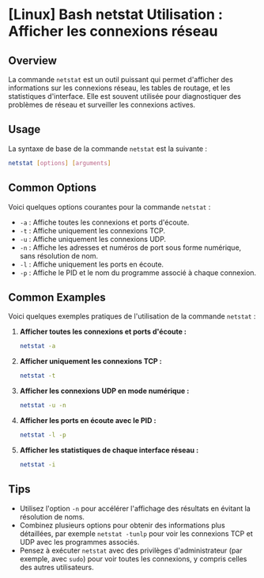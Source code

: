 # [Linux] Bash netstat Utilisation : Afficher les connexions réseau

## Overview
La commande `netstat` est un outil puissant qui permet d'afficher des informations sur les connexions réseau, les tables de routage, et les statistiques d'interface. Elle est souvent utilisée pour diagnostiquer des problèmes de réseau et surveiller les connexions actives.

## Usage
La syntaxe de base de la commande `netstat` est la suivante :

```bash
netstat [options] [arguments]
```

## Common Options
Voici quelques options courantes pour la commande `netstat` :

- `-a` : Affiche toutes les connexions et ports d'écoute.
- `-t` : Affiche uniquement les connexions TCP.
- `-u` : Affiche uniquement les connexions UDP.
- `-n` : Affiche les adresses et numéros de port sous forme numérique, sans résolution de nom.
- `-l` : Affiche uniquement les ports en écoute.
- `-p` : Affiche le PID et le nom du programme associé à chaque connexion.

## Common Examples
Voici quelques exemples pratiques de l'utilisation de la commande `netstat` :

1. **Afficher toutes les connexions et ports d'écoute :**

   ```bash
   netstat -a
   ```

2. **Afficher uniquement les connexions TCP :**

   ```bash
   netstat -t
   ```

3. **Afficher les connexions UDP en mode numérique :**

   ```bash
   netstat -u -n
   ```

4. **Afficher les ports en écoute avec le PID :**

   ```bash
   netstat -l -p
   ```

5. **Afficher les statistiques de chaque interface réseau :**

   ```bash
   netstat -i
   ```

## Tips
- Utilisez l'option `-n` pour accélérer l'affichage des résultats en évitant la résolution de noms.
- Combinez plusieurs options pour obtenir des informations plus détaillées, par exemple `netstat -tunlp` pour voir les connexions TCP et UDP avec les programmes associés.
- Pensez à exécuter `netstat` avec des privilèges d'administrateur (par exemple, avec `sudo`) pour voir toutes les connexions, y compris celles des autres utilisateurs.